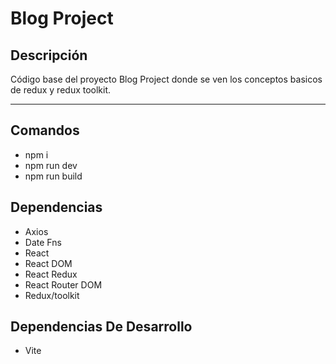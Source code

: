 # Blog Project

## Descripción

Código base del proyecto Blog Project donde se ven los conceptos basicos de redux y redux toolkit.

---

## Comandos

- npm i
- npm run dev
- npm run build

## Dependencias

- Axios
- Date Fns
- React
- React DOM
- React Redux
- React Router DOM
- Redux/toolkit

## Dependencias De Desarrollo

- Vite
